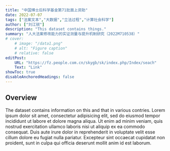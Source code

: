 ```yaml
---
title: "中国博士后科学基金第71批面上资助" 
date: 2022-07-07
tags: ["法案文本","大数据","立法过程","计算社会科学"]
author: ["刘江锐"]
description: "This dataset contains things."
summary: "人大法案修改能力的实证测量与提升机制研究（2022M710538）"
# cover:
    # image: "/data1.png"
    # alt: "Figure caption"
    # relative: false
editPost:
    URL: "https://fz.people.com.cn/skygb/sk/index.php/Index/seach"
    Text: "Link"
showToc: true
disableAnchoredHeadings: false
---
```


## Overview

The dataset contains information on this and that in various contries. Lorem ipsum dolor sit amet, consectetur adipisicing elit, sed do eiusmod tempor incididunt ut labore et dolore magna aliqua. Ut enim ad minim veniam, quis nostrud exercitation ullamco laboris nisi ut aliquip ex ea commodo consequat. Duis aute irure dolor in reprehenderit in voluptate velit esse cillum dolore eu fugiat nulla pariatur. Excepteur sint occaecat cupidatat non
proident, sunt in culpa qui officia deserunt mollit anim id est laborum.
